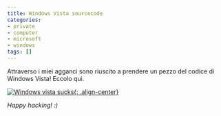 ```yaml
---
title: Windows Vista sourcecode
categories:
- private
- computer
- microsoft
- windows
tags: []
---
```

Attraverso i miei agganci sono riuscito a prendere un pezzo del codice di
Windows Vista! Eccolo qui.

[![Windows vista sucks]({{site.url}}/images/windows_vista.jpg){: .align-center}]({{site.url}}/images/windows_vista.jpg "{{site.url}}/images/windows_vista.jpg" )

_Happy hacking! :)_

